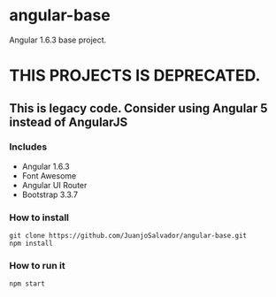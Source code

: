 # angular-base
Angular 1.6.3 base project.

# THIS PROJECTS IS DEPRECATED.
This is legacy code. Consider using Angular 5 instead of AngularJS
---

### Includes

* Angular 1.6.3
* Font Awesome
* Angular UI Router
* Bootstrap 3.3.7


### How to install

    git clone https://github.com/JuanjoSalvador/angular-base.git
    npm install
    
### How to run it

    npm start
